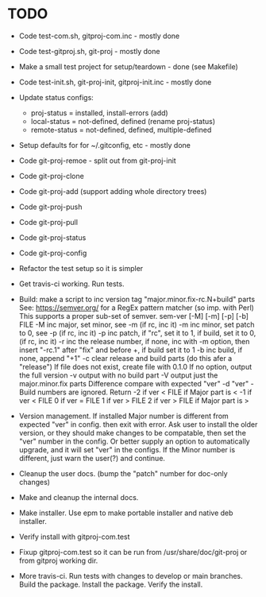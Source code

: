 # TODO

* Code test-com.sh, gitproj-com.inc - mostly done

* Code test-gitproj.sh, git-proj - mostly done

* Make a small test project for setup/teardown - done (see Makefile)

* Code test-init.sh, git-proj-init, gitproj-init.inc  - mostly done

* Update status configs:
  - proj-status = installed, install-errors (add)
  - local-status = not-defined, defined (rename proj-status)
  - remote-status = not-defined, defined, multiple-defined

* Setup defaults for for ~/.gitconfig, etc - mostly done

* Code git-proj-remoe - split out from git-proj-init

* Code git-proj-clone

* Code git-proj-add (support adding whole directory trees)

* Code git-proj-push

* Code git-proj-pull

* Code git-proj-status

* Code git-proj-config

* Refactor the test setup so it is simpler

* Get travis-ci working. Run tests.

* Build: make a script to inc version tag "major.minor.fix-rc.N+build" parts
  See: https://semver.org/ for a RegEx pattern matcher (so imp. with Perl)
  This supports a proper sub-set of semver.
    sem-ver [-M] [-m] [-p] [-b] FILE
      -M inc major, set minor, see -m (if rc, inc it)
      -m inc minor, set patch to 0, see -p (if rc, inc it)
      -p inc patch, if "rc", set it to 1, if build, set it to 0, (if
         rc, inc it)
      -r inc the release number, if none, inc with -m option, then insert
         "-rc.1" after "fix" and before +, if build set it to 1
      -b inc build, if none, append "+1"
      -c clear release and build parts (do this afer a "release")
      If file does not exist, create file with 0.1.0
      If no option, output the full version
      -v output with no build part
      -V output just the major.minor.fix parts
      Difference compare with expected "ver"
      -d "ver" - Build numbers are ignored. Return
         -2 if ver < FILE if Major part is <
         -1 if ver < FILE
         0 if ver = FILE
         1 if ver > FILE
         2 if ver > FILE if Major part is >

* Version management. If installed Major number is different from
  expected "ver" in config. then exit with error. Ask user to install
  the older version, or they should make changes to be compatable,
  then set the "ver" number in the config. Or better supply an option
  to automatically upgrade, and it will set "ver" in the configs.  If
  the Minor number is different, just warn the user(?) and continue.

* Cleanup the user docs. (bump the "patch" number for doc-only changes)

* Make and cleanup the internal docs.

* Make installer. Use epm to make portable installer and native deb installer.

* Verify install with gitproj-com.test

* Fixup gitproj-com.test so it can be run from /usr/share/doc/git-proj
or from gitproj working dir.

* More travis-ci. Run tests with changes to develop or main
branches. Build the package. Install the package. Verify the install.
